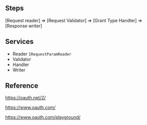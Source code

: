 ﻿

## Steps

[Request reader] => [Request Validator] => [Grant Type Handler] => [Response writer]


## Services

- Reader `IRequestParamReader`
- Validator
- Handler
- Writer

## Reference

https://oauth.net/2/

https://www.oauth.com/

https://www.oauth.com/playground/

